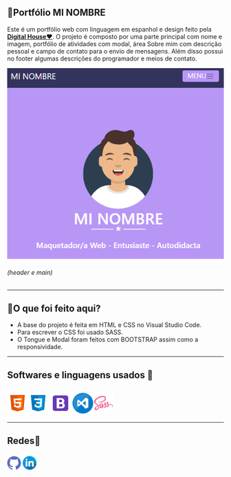 <h2>🌟Portfólio MI NOMBRE </h2>

Este é um portfólio web com linguagem em espanhol e design feito pela <a href="https://www.digitalhouse.com/br/">**Digital House❤**</a>.  O projeto é composto por uma parte principal com nome e imagem, portfólio de atividades com modal, área Sobre mim com descrição pessoal e campo de contato para o envio de mensagens. Além disso possui no footer algumas descrições do programador e meios de contato.

<img src="./ImagesReadMe/page.png">

###### (header e main)

------

<h2>📌O que foi feito aqui?</h2>

* A base do projeto é feita em HTML e CSS no Visual Studio Code.
* Para escrever o CSS foi usado SASS.
* O Tongue e Modal foram feitos com BOOTSTRAP assim como a responsividade. 

------

<h2>Softwares e linguagens usados 💾<h2>  



### <a href="https://www.w3schools.com/html/"><img src="./ImagesReadMe/html.png"></a><a href="https://www.w3schools.com/css/"><img src="./ImagesReadMe/css.png"></a> <a href="https://getbootstrap.com"><img src="./ImagesReadMe/boot.png"></a>  <a href="https://code.visualstudio.com/"><img src="./ImagesReadMe/vscode.png"></a><a href="https://sass-lang.com"><img src="./ImagesReadMe/sass.png"></a>



------

<h2>Redes📨</h2> 

### <a href="https://github.com/Aristimunho"><img src="./ImagesReadMe/github.png"></a>  <a href="https://www.linkedin.com/in/abra%C3%A3o-aristimunho-23a784223/"><img src="./ImagesReadMe/linkedin.png"></a>                                         










